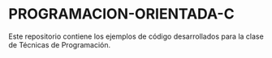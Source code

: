 # PROGRAMACION-ORIENTADA-C
Este repositorio contiene los ejemplos de código desarrollados para la clase de Técnicas de Programación.
